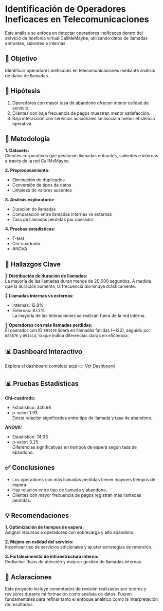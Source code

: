 # Identificación de Operadores Ineficaces en Telecomunicaciones

Este análisis se enfoca en detectar operadores ineficaces dentro del servicio de telefonía virtual CallMeMaybe, utilizando datos de llamadas entrantes, salientes e internas. 

## 🎯 Objetivo  
Identificar operadores ineficaces en telecomunicaciones mediante análisis de datos de llamadas.

## 🧠 Hipótesis  
1. Operadores con mayor tasa de abandono ofrecen menor calidad de servicio.  
2. Clientes con baja frecuencia de pagos muestran menor satisfacción.  
3. Baja interacción con servicios adicionales se asocia a menor eficiencia operativa.

## 🧪 Metodología  
**1. Datasets:**  
Clientes corporativos que gestionan llamadas entrantes, salientes e internas a través de la red CallMeMaybe.

**2. Preprocesamiento:**  
- Eliminación de duplicados  
- Conversión de tipos de datos  
- Limpieza de valores ausentes

**3. Análisis exploratorio:**  
- Duración de llamadas  
- Comparación entre llamadas internas vs externas  
- Tasa de llamadas perdidas por operador

**4. Pruebas estadísticas:**  
- T-test  
- Chi-cuadrado  
- ANOVA

## 📌 Hallazgos Clave  

**🔹 Distribución de duración de llamadas:**  
La mayoría de las llamadas duran menos de 20,000 segundos. A medida que la duración aumenta, la frecuencia disminuye drásticamente.

**🔹 Llamadas internas vs externas:**  
- Internas: 12.8%  
- Externas: 87.2%  
La mayoría de las interacciones se realizan fuera de la red interna.

**🔹 Operadores con más llamadas perdidas:**  
El operador con ID `891410` lidera en llamadas fallidas (~120), seguido por `885876` y `891414`, lo que indica diferencias claras en eficiencia.

## 📊 Dashboard Interactivo
Explora el dashboard completo aquí 👉 [Ver Dashboard]([https://public.tableau.com/views/tu_dashboard_id](https://public.tableau.com/app/profile/priscila.campos.gonz.lez/viz/Book1_17457832031900/Dashboard2))

## 📊 Pruebas Estadísticas  
**Chi-cuadrado:**  
- Estadístico: 346.98  
- p-valor: 1.93  
Existe relación significativa entre tipo de llamada y tasa de abandono.

**ANOVA:**  
- Estadístico: 74.93  
- p-valor: 3.25  
Diferencias significativas en tiempos de espera según tasa de abandono.

## ✅ Conclusiones  
- Los operadores con más llamadas perdidas tienen mayores tiempos de espera.  
- Hay relación entre tipo de llamada y abandono.  
- Clientes con mayor frecuencia de pagos registran más llamadas perdidas.

## 💡 Recomendaciones  

**1. Optimización de tiempos de espera:**  
Asignar recursos a operadores con sobrecarga y alto abandono.

**2. Mejora en calidad del servicio:**  
Incentivar uso de servicios adicionales y ajustar estrategias de retención.

**3. Fortalecimiento de infraestructura interna:**  
Rediseñar flujos de atención y mejorar gestión de llamadas internas.

## 🌟 Aclaraciones  
Este proyecto incluye comentarios de revisión realizados por tutores y revisores durante mi formación como analista de datos. Fueron fundamentales para refinar tanto el enfoque analítico como la interpretación de resultados.
